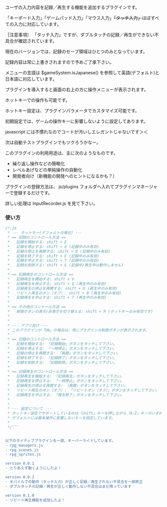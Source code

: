 ユーザの入力内容を記録／再生する機能を追加するプラグインです。

「キーボード入力」「ゲームパッド入力」「マウス入力」<s>「タッチ入力」</s>ほぼすべての入力に対応しています。

［注意事項］ 「タッチ入力」ですが、ダブルタッチの記録／再生ができない不具合が確認されています。

現在のバージョンでは、記録のセーブ領域はひとつのみとなっています。

記録内容は常に上書きされますので予めご了承下さい。

メニューの言語は $gameSystem.isJapanese() を参照して英語(デフォルト)と日本語に対応しています。

プラグインを導入すると画面の右上の方に操作メニューが表示されます。

ホットキーでの操作も可能です。

ホットキー設定は、プラグインパラメータでカスタマイズ可能です。

初期設定では、ゲームの操作キーに影響しないように設定してあります。


javascript には不慣れなのでコードが汚いしエレガントじゃないです＞＜

次は自動テストプラグインでもツクろうかなー。


このプラグインの利用用途は、主に次のようなものです。
- 繰り返し操作などの簡略化
- レベルあげなどの単純操作の自動化
- 開発者向け（新機能の開発へのヒントになるかも？）



プラグインの登録方法は、 js/plugins フォルダへ入れてプラグインマネージャーで登録するだけです。

詳しい処理は InputRecorder.js を見て下さい。



### 使い方
```javascript
/*:ja
 * --- ホットキー(デフォルトの場合) ---
 * == 記録のコントロール方法 ==
 *   記録を開始する: shift + E
 *   記録を停止する: shift + Q (記録中のみ有効)
 *   記録の停止を再開する: shift + Q (記録中のみ有効)
 *   記録を終了する: shift + E (記録中のみ有効)
 *   記録を中止する: shift + T (記録中のみ有効)
 *   記録を削除する: shift + G (記録中/再生中は動作しません)
 *
 * == 記録再生のコントロール方法 ==
 *   記録再生を開始する: shift + V
 *   記録再生を停止する: shift + Q (再生中のみ有効)
 *   記録再生の停止を再開する: shift + Q (再生中のみ有効)
 *   リピート再生のオン（オフ）: shift + B (再生中のみ有効)
 *   記録再生を中止する: shift + T (再生中のみ有効)
 *
 * == その他のコントール方法 ==
 *   制御ボタンの表示/非表示を切り替える: shift + R (ホットキーのみ有効です)
 *
 *
 * --- アプリ向け ---
 * このプラグインが「ON」の場合は、常にプラグインの制御ボタンが表示されます。
 *
 * == 記録のコントロール方法 ==
 *   記録を開始する: 「記録開始」ボタンをタッチして下さい。
 *   記録を停止する: 「一時停止」ボタンをタッチして下さい。
 *   記録の停止を再開する: 「再開」ボタンをタッチして下さい。
 *   記録を終了する: 「記録終了」ボタンをタッチして下さい。
 *   記録を削除する: 「記録削除」ボタンをタッチして下さい。
 *
 * == 記録再生のコントロール方法 ==
 *   記録再生を開始する: 「記録再生」ボタンをタッチして下さい。
 *   記録再生を停止する: 「一時停止」ボタンをタッチして下さい。
 *   記録再生の停止を再開する: ［再開」ボタンをタッチして下さい。
 *   リピート再生のオン（オフ）: 「リピートオン（オフ）」ボタンをタッチして下さい。
 *   記録再生を中止する: 「再生終了」ボタンをタッチして下さい。
 *
 *
 * --- 設定について ---
 * ホットキー設定でサポートしているのは「shift」キーを押しながら「A-Z」キーのいずれかのみです。
 * デフォルトには基本操作に影響しないキーを設定しています。
 *
 */```


以下のネイティブプラグインを一部、オーバーライドしています。
- rpg_managers.js
- rpg_scenes.js
- rpg_sprites.js

version 0.0.1
- とりあえず動くようにしたよ！

version 0.0.2
- モバイルでの動作（タッチ入力）が正しく記録／再生されない不具合を一部修正
- ダブルタッチの記録／再生が正しく動作しない不具合はまだ残っています

version 0.1.0
- リピート再生機能を追加したよ！

